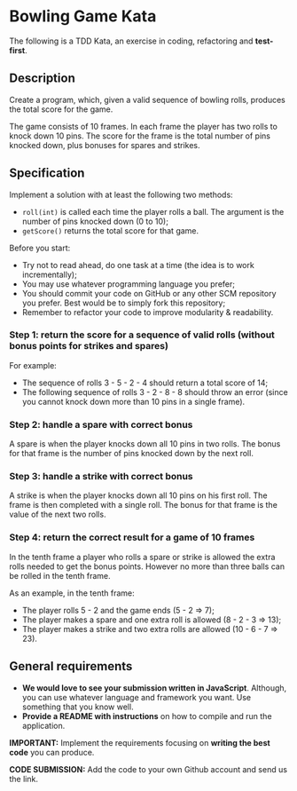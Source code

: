 # Bowling Game Kata
The following is a TDD Kata, an exercise in coding, refactoring and **test-first**.

## Description
Create a program, which, given a valid sequence of bowling rolls, produces the total score for the game.

The game consists of 10 frames. In each frame the player has two rolls to knock down 10 pins. The score for the frame is the total number of pins knocked down, plus bonuses for spares and strikes.

## Specification
Implement a solution with at least the following two methods:

* `roll(int)` is called each time the player rolls a ball. The argument is the number of pins knocked down (0 to 10);
* `getScore()` returns the total score for that game.

Before you start:
* Try not to read ahead, do one task at a time (the idea is to work incrementally);
* You may use whatever programming language you prefer;
* You should commit your code on GitHub or any other SCM repository you prefer. Best would be to simply fork this repository;
* Remember to refactor your code to improve modularity & readability.

### Step 1: return the score for a sequence of valid rolls (without bonus points for strikes and spares)
For example:
* The sequence of rolls 3 - 5 - 2 - 4 should return a total score of 14;
* The following sequence of rolls 3 - 2 - 8 - 8 should throw an error (since you cannot knock down more than 10 pins in a single frame).

### Step 2: handle a spare with correct bonus
A spare is when the player knocks down all 10 pins in two rolls. The bonus for that frame is the number of pins knocked down by the next roll.

### Step 3: handle a strike with correct bonus
A strike is when the player knocks down all 10 pins on his first roll. The frame is then completed with a single roll. The bonus for that frame is the value of the next two rolls.

### Step 4: return the correct result for a game of 10 frames
In the tenth frame a player who rolls a spare or strike is allowed the extra rolls needed to get the bonus points. However no more than three balls can be rolled in the tenth frame.

As an example, in the tenth frame:
* The player rolls 5 - 2 and the game ends (5 - 2 => 7);
* The player makes a spare and one extra roll is allowed (8 - 2 - 3 => 13);
* The player makes a strike and two extra rolls are allowed (10 - 6 - 7 => 23).

## General requirements
- **We would love to see your submission written in JavaScript**. Although, you can use whatever language and framework you want. Use something that you know well.
- **Provide a README with instructions** on how to compile and run the application.

**IMPORTANT:** Implement the requirements focusing on **writing the best code** you can produce. 

**CODE SUBMISSION:** Add the code to your own Github account and send us the link.
